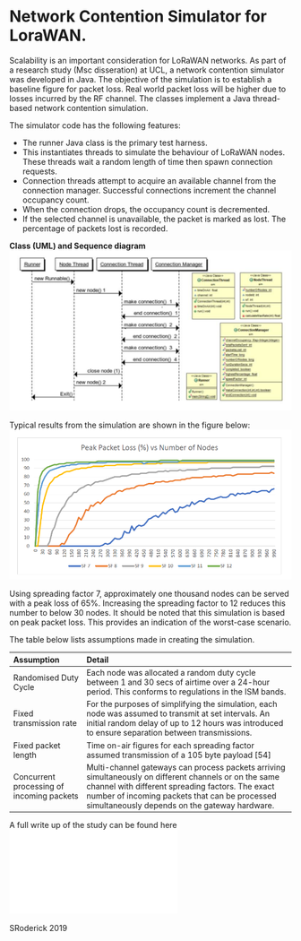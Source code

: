 # Network Contention Simulator for LoraWAN.

Scalability is an important consideration for LoRaWAN networks. As part of a research study (Msc disseration) at UCL, a network contention simulator was developed in Java. The objective of the simulation is to establish a baseline figure for packet loss. Real world packet loss will be higher due  to losses incurred by the RF channel. The classes implement a Java thread-based network contention simulation. 

The simulator code has the following features:

* The runner Java class is the primary test harness.
* This instantiates threads to simulate the behaviour of LoRaWAN nodes. These threads wait a random length of time then spawn connection requests.
* Connection threads attempt to acquire an available channel from the connection manager. Successful connections increment the channel occupancy count.
* When the connection drops, the occupancy count is decremented.
* If the selected channel is unavailable, the packet is marked as lost. The percentage of packets lost is recorded.

**Class (UML) and Sequence diagram**
![UML Diagram](ContentionSimulator/UML.png?raw=true "UML Diagram")

Typical results from the simulation are shown in the figure below:
![Results](ContentionSimulator/results.png?raw=true "Simulation results")

Using spreading factor 7, approximately one thousand nodes can be served with a peak loss of 65%. Increasing the spreading factor to 12 reduces this number to below 30 nodes. It should be noted that this simulation is based on peak packet loss. This provides an indication of the worst-case scenario.

The table below lists assumptions made in creating the simulation.

|	Assumption	|	Detail	
|	:---	|	:---	|
|	Randomised Duty Cycle	|	Each node was allocated a random duty cycle between 1 and 30 secs of airtime over a 24-hour period. This conforms to regulations in the ISM bands.	|
|	Fixed transmission rate	|	For the purposes of simplifying the simulation, each node was assumed to transmit at set intervals. An initial random delay of up to 12 hours was introduced to ensure separation between transmissions.	|
|	Fixed packet length	|	Time on-air figures for each spreading factor assumed transmission of a 105 byte payload [54]	|
|	Concurrent processing of incoming packets	|	Multi-channel gateways can process packets arriving simultaneously on different channels or on the same channel with different spreading factors. The exact number of incoming packets that can be processed simultaneously depends on the gateway hardware.	|

A full write up of the study can be found here
![Dissertation](ContentionSimulator/sroderick.pdf?raw=true "Dissertation")

SRoderick 2019
